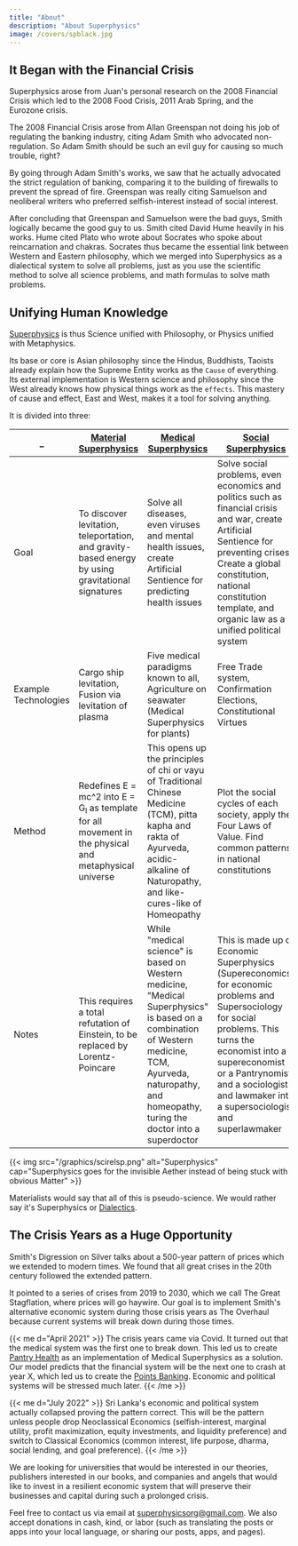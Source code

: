 ```yaml
---
title: "About"
description: "About Superphysics"
image: /covers/spblack.jpg
---
```

<!-- img1: "https://sorasystem.sirv.com/books/taonomics.png"
img2: "https://sorasystem.sirv.com/books/spmat.jpg"
img3: "https://sorasystem.sirv.com/books/tms.jpg"
img4: "https://sorasystem.sirv.com/books/economist.jpg"
 -->



## It Began with the Financial Crisis 

Superphysics arose from Juan's personal research on the 2008 Financial Crisis which led to the 2008 Food Crisis, 2011 Arab Spring, and the Eurozone crisis.

The 2008 Financial Crisis arose from Allan Greenspan not doing his job of regulating the banking industry, citing Adam Smith who advocated non-regulation. So Adam Smith should be such an evil guy for causing so much trouble, right?

By going through Adam Smith's works, we saw that he actually advocated the strict regulation of banking, comparing it to the building of firewalls to prevent the spread of fire. Greenspan was really citing Samuelson and neoliberal writers who preferred selfish-interest instead of social interest.

After concluding that Greenspan and Samuelson were the bad guys, Smith logically became the good guy to us. Smith cited David Hume heavily in his works. Hume cited Plato who wrote about Socrates who spoke about reincarnation and chakras. Socrates thus became the essential link between Western and Eastern philosophy, which we merged into Superphysics as a dialectical system to solve all problems, just as you use the scientific method to solve all science problems, and math formulas to solve math problems.


## Unifying Human Knowledge

[Superphysics](/superphysics/what-is-superphysics) is thus Science unified with Philosophy, or Physics unified with Metaphysics. 

Its base or core is Asian philosophy since the Hindus, Buddhists, Taoists already explain how the Supreme Entity works as the `Cause` of everything. Its external implementation is Western science and philosophy since the West already knows how physical things work as the `effects`. This mastery of cause and effect, East and West, makes it a tool for solving anything.  

It is divided into three:


_ | [Material Superphysics](/material) | [Medical Superphysics](/medical) | [Social Superphysics](/social)
--- | --- | --- | ---
Goal | To discover levitation, teleportation, and gravity-based energy by using gravitational signatures | Solve all diseases, even viruses and mental health issues, create Artificial Sentience for predicting health issues  | Solve social problems, even economics and politics such as financial crisis and war, create Artificial Sentience for preventing crises. Create a global constitution, national constitution template, and organic law as a unified political system
Example Technologies | Cargo ship levitation, Fusion via levitation of plasma | Five medical paradigms known to all, Agriculture on seawater (Medical Superphysics for plants) | Free Trade system, Confirmation Elections, Constitutional Virtues 
Method | Redefines E = mc^2  into E = G<sub>l</sub>  as template for all movement in the physical and metaphysical universe | This opens up the principles of chi or vayu of Traditional Chinese Medicine (TCM), pitta kapha and rakta of Ayurveda, acidic-alkaline of Naturopathy, and like-cures-like of Homeopathy | Plot the social cycles of each society, apply the Four Laws of Value. Find common patterns in national constitutions
Notes | This requires a total refutation of Einstein, to be replaced by Lorentz-Poincare  | While "medical science" is based on Western medicine, "Medical Superphysics" is based on a combination of Western medicine, TCM, Ayurveda, naturopathy, and homeopathy, turing the doctor into a superdoctor | This is made up of Economic Superphysics (Supereconomics) for economic problems and Supersociology for social problems. This turns the economist into a supereconomist or a Pantrynomist and a sociologist and lawmaker into a supersociologist and superlawmaker


{{< img src="/graphics/scirelsp.png" alt="Superphysics" cap="Superphysics goes for the invisible Aether instead of being stuck with obvious Matter" >}}


Materialists would say that all of this is pseudo-science. We would rather say it's Superphysics or [Dialectics](/superphysics/socratic-dialectics).


## The Crisis Years as a Huge Opportunity

Smith's Digression on Silver talks about a 500-year pattern of prices which we extended to modern times. We found that all great crises in the 20th century followed the extended pattern.

It pointed to a series of crises from 2019 to 2030, which we call The Great Stagflation, where prices will go haywire. Our goal is to implement Smith's alternative economic system during those crisis years as The Overhaul because current systems will break down during those times.


{{< me d="April 2021" >}}
The crisis years came via Covid. It turned out that the medical system was the first one to break down. This led us to create [Pantry Health](https://pantrypoints.com/health) as an implementation of Medical Superphysics as a solution. Our model predicts that the financial system will be the next one to crash at year X, which led us to create the [Points Banking](https://pantrypoints.com/banking). Economic and political systems will be stressed much later.
{{< /me >}}


{{< me d="July 2022" >}}
Sri Lanka's economic and political system actually collapsed proving the pattern correct. This will be the pattern unless people drop Neoclassical Economics (selfish-interest, marginal utility, profit maximization, equity investments, and liquidity preference) and switch to Classical Economics (common interest, life purpose, dharma, social lending, and goal preference).
{{< /me >}}


We are looking for universities that would be interested in our theories, publishers interested in our books, and companies and angels that would like to invest in a resilient economic system that will preserve their businesses and capital during such a prolonged crisis. 

Feel free to contact us via email at superphysicsorg@gmail.com. We also accept donations in cash, kind, or labor (such as translating the posts or apps into your local language, or sharing our posts, apps, and pages). 

<!-- Every contribution earns points which are relative to other contributions. -->
